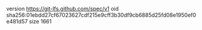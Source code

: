 version https://git-lfs.github.com/spec/v1
oid sha256:01ebdd27cf67023627cdf215e9cff3b30df9cb6885d25fd08e1950ef0e481d57
size 1661

